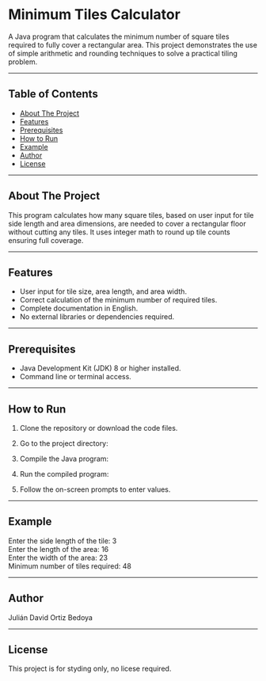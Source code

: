 
# Minimum Tiles Calculator

A Java program that calculates the minimum number of square tiles required to fully cover a rectangular area. This project demonstrates the use of simple arithmetic and rounding techniques to solve a practical tiling problem.

---

## Table of Contents

- [About The Project](#about-the-project)
- [Features](#features)
- [Prerequisites](#prerequisites)
- [How to Run](#how-to-run)
- [Example](#example)
- [Author](#author)
- [License](#license)

---

## About The Project

This program calculates how many square tiles, based on user input for tile side length and area dimensions, are needed to cover a rectangular floor without cutting any tiles. It uses integer math to round up tile counts ensuring full coverage.

---

## Features

- User input for tile size, area length, and area width.
- Correct calculation of the minimum number of required tiles.
- Complete documentation in English.
- No external libraries or dependencies required.

---

## Prerequisites

- Java Development Kit (JDK) 8 or higher installed.
- Command line or terminal access.

---

## How to Run

1. Clone the repository or download the code files.


2. Go to the project directory:


3. Compile the Java program:


4. Run the compiled program:


5. Follow the on-screen prompts to enter values.

---

## Example

Enter the side length of the tile: 3  
Enter the length of the area: 16  
Enter the width of the area: 23  
Minimum number of tiles required: 48


---

## Author

Julián David Ortiz Bedoya

---

## License

This project is for styding only, no licese required.
